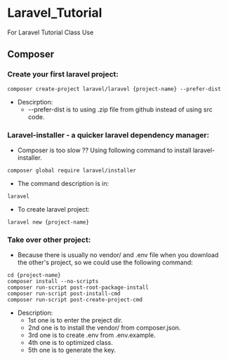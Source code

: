 # Laravel_Tutorial
For Laravel Tutorial Class Use

## Composer
### Create your first laravel project:
```
composer create-project laravel/laravel {project-name} --prefer-dist
```
* Descirption:
  * --prefer-dist is to using .zip file from github instead of using src code.

### Laravel-installer - a quicker laravel dependency manager:
* Composer is too slow ?? Using following command to install laravel-installer.
```
composer global require laravel/installer
```
* The command description is in:
```
laravel
```
* To create laravel project:
```
laravel new {project-name}
```

### Take over other project:
* Because there is usually no vendor/ and .env file when you download the other's project, so we could use the following command:
```
cd {project-name}
composer install --no-scripts
composer run-script post-root-package-install
composer run-script post-install-cmd
composer run-script post-create-project-cmd
```
* Description:
  * 1st one is to enter the preject dir.
  * 2nd one is to install the vendor/ from composer.json.
  * 3rd one is to create .env from .env.example.
  * 4th one is to optimized class.
  * 5th one is to generate the key.
